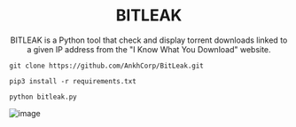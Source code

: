 <h1 align="center">BITLEAK</h1>
<p align="center">BITLEAK is a Python tool that check and display torrent downloads linked to a given IP address from the "I Know What You Download" website.</p>

```
git clone https://github.com/AnkhCorp/BitLeak.git
```
```
pip3 install -r requirements.txt
```
```
python bitleak.py
```
![image](https://github.com/user-attachments/assets/33130ee0-a046-420e-9fb0-631a82f8aebc)

